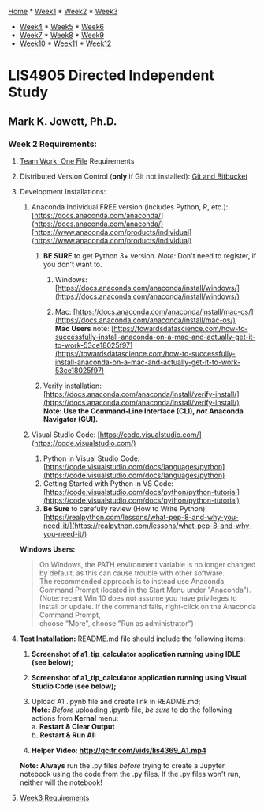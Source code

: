 [Home](../README.md "Home") * [Week1](../week1/README.md "Week1") * [Week2](../week2/README.md "Week2") * [Week3](../week3/README.md "Week3")
* [Week4](../week4/README.md "Week4") * [Week5](../week5/README.md "Week5") * [Week6](../week6/README.md "Week6") 
* [Week7](../week7/README.md "Week7") * [Week8](../week8/README.md "Week8") * [Week9](../week9/README.md "Week9") 
* [Week10](../week10/README.md "Week10") * [Week11](../week11/README.md "Week11") * [Week12](../week12/README.md "Week12")

# LIS4905 Directed Independent Study

## Mark K. Jowett, Ph.D.

### Week 2 Requirements:

1. [Team Work: One File](../projects/README.md#team-git-practice "Team Git Practice") Requirements
2. Distributed Version Control (**only** if Git not installed): [Git and Bitbucket](http://www.qcitr.com/usefullinks.htm#lesson3b "Git and Bitbucket")
3. Development Installations:
    1. Anaconda Individual FREE version (includes Python, R, etc.):  
        [https://docs.anaconda.com/anaconda/](https://docs.anaconda.com/anaconda/)  
        [https://www.anaconda.com/products/individual](https://www.anaconda.com/products/individual)
        
        1. **BE SURE** to get Python 3+ version. *Note:* Don't need to register, if you don't want to.
            1. Windows: [https://docs.anaconda.com/anaconda/install/windows/](https://docs.anaconda.com/anaconda/install/windows/)
                
            2. Mac: [https://docs.anaconda.com/anaconda/install/mac-os/](https://docs.anaconda.com/anaconda/install/mac-os/)  
                **Mac Users** note: [https://towardsdatascience.com/how-to-successfully-install-anaconda-on-a-mac-and-actually-get-it-to-work-53ce18025f97](https://towardsdatascience.com/how-to-successfully-install-anaconda-on-a-mac-and-actually-get-it-to-work-53ce18025f97)
            
        2. Verify installation: [https://docs.anaconda.com/anaconda/install/verify-install/](https://docs.anaconda.com/anaconda/install/verify-install/)  
         **Note: Use the Command-Line Interface (CLI), *not* Anaconda Navigator (GUI).**
         
    2. Visual Studio Code: [https://code.visualstudio.com/](https://code.visualstudio.com/)
    
        1. Python in Visual Studio Code: [https://code.visualstudio.com/docs/languages/python](https://code.visualstudio.com/docs/languages/python)  
        2. Getting Started with Python in VS Code: [https://code.visualstudio.com/docs/python/python-tutorial](https://code.visualstudio.com/docs/python/python-tutorial)  
        3. **Be Sure** to carefully review (How to Write Python): [https://realpython.com/lessons/what-pep-8-and-why-you-need-it/](https://realpython.com/lessons/what-pep-8-and-why-you-need-it/)  
         
    **Windows Users:**
    > On Windows, the PATH environment variable is no longer changed by default, as this can cause trouble with other software.  
    > The recommended approach is to instead use Anaconda Command Prompt (located in the Start Menu under "Anaconda").  
    > (Note: recent Win 10 does not assume you have privileges to install or update. If the command fails, right-click on the Anaconda Command Prompt,  
    > choose "More", choose "Run as administrator")
   
4. **Test Installation:** README.md file should include the following items:
    1. **Screenshot of a1_tip_calculator application running using IDLE (see below);**
    2. **Screenshot of a1_tip_calculator application running using Visual Studio Code (see below);**
    3. Upload A1 .ipynb file and create link in README.md;  
    **Note:** *Before* uploading .ipynb file, *be sure* to do the following actions from **Kernal** menu:  
        a. **Restart & Clear Output**  
        b. **Restart & Run All**  
        
    4. **Helper Video: http://qcitr.com/vids/lis4369_A1.mp4**  
    
    **Note:** **Always** run the .py files *before* trying to create a Jupyter notebook using the code from the .py files. If the .py files won't run, neither will the notebook!

5. [Week3 Requirements](../week3/README.md "Week3")
